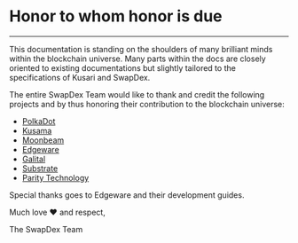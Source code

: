 # **Honor to whom honor is due**
---

This documentation is standing on the shoulders of many brilliant minds within the blockchain universe.
Many parts within the docs are closely oriented to existing documentations but slightly tailored to the specifications of Kusari and SwapDex. 

The entire SwapDex Team would like to thank and credit the following projects and by thus honoring their contribution to the blockchain universe:

- [PolkaDot](https://polkadot.network/)
- [Kusama](https://kusama.network/)
- [Moonbeam](https://moonbeam.network/)
- [Edgeware](https://edgewa.re/)
- [Galital](https://galital.com/)
- [Substrate](https://www.substrate.io/)
- [Parity Technology](https://www.parity.io/)

Special thanks goes to Edgeware and their development guides.

Much love :heart: and respect, 

The SwapDex Team